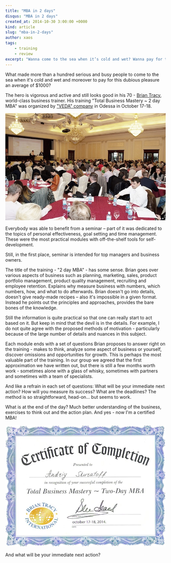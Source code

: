 ```yaml
---
title: "MBA in 2 days"
disqus: "MBA in 2 days"
created_at: 2014-10-30 3:00:00 +0000
kind: article
slug: "mba-in-2-days"
author: xaos
tags:
    - training
    - review
excerpt: "Wanna come to the sea when it’s cold and wet? Wanna pay for this around $1000? And how about 2 days MBA program?"
---
```

What made more than a hundred serious and busy people to come to the sea when it's cold and wet and moreover to pay for this dubious pleasure an average of $1000?

The hero is vigorous and active and still looks good in his 70 - [Brian Tracy](http://www.briantracy.com/), world-class business trainer. His training "Total Business Mastery ~ 2 day MBA" was organized by ["VEDA" company](http://veda.od.ua/) in Odessa in October 17-18.

![Brian Tracy Training](/assets/img/BrianTracyMBAHall.jpg)

Everybody was able to benefit from a seminar – part of it was dedicated to the topics of personal effectiveness, goal setting and time management.  These were the most practical modules with off-the-shelf tools for self-development.

Still, in the first place, seminar is intended for top managers and business owners.

The title of the training - "2 day MBA" - has some sense.  Brian goes over various aspects of business such as planning, marketing, sales, product portfolio management, product quality management, recruiting and employee retention.  Explains why measure business with numbers, which numbers, how, and what to do afterwards.  Brian doesn't go into details, doesn't give ready-made recipes – also it's impossible in a given format.  Instead he points out the principles and approaches, provides the bare bones of the knowledge.

Still the information is quite practical so that one can really start to act based on it.  But keep in mind that the devil is in the details. For example, I do not quite agree with the proposed methods of motivation - particularly because of the large number of details and nuances in this subject.

Each module ends with a set of questions Brian proposes to answer right on the training - makes to think, analyze some aspect of business or yourself, discover omissions and opportunities for growth.  This is perhaps the most valuable part of the training.  In our group we agreed that the first approximation we have written out, but there is still a few months worth work - sometimes alone with a glass of whisky, sometimes with partners and sometimes with a team of specialists.

And like a refrain in each set of questions: What will be your immediate next action? How will you measure its success? What are the deadlines?  The method is so straightforward, head-on... but seems to work.

What is at the end of the day?  Much better understanding of the business, exercises to think out and the action plan.  And yes - now I'm a certified MBA!

![MBA certificate](/assets/img/BrianTracyMBACert.jpg)

And what will be your immediate next action?
